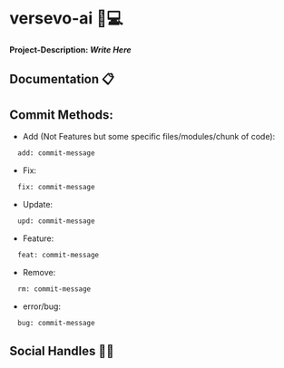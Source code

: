 # versevo-ai 🤖💻

**Project-Description: _Write Here_**

## Documentation 📋

## Commit Methods:

 - Add (Not Features but some specific files/modules/chunk of code):
   
```bash
  add: commit-message
```

 - Fix:
   
```bash
  fix: commit-message
```

 - Update:
   
```bash
  upd: commit-message
```
 - Feature:
   
```bash
  feat: commit-message
```
 - Remove:

```bash
  rm: commit-message
```

 - error/bug:

```bash
  bug: commit-message
```

## Social Handles 🧑‍🚀


